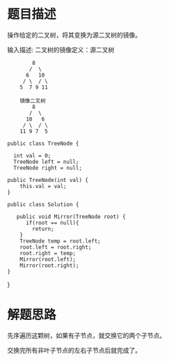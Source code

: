 题目描述
==============================
操作给定的二叉树，将其变换为源二叉树的镜像。

输入描述:
二叉树的镜像定义：源二叉树 

    	    8
    	   /  \
    	  6   10
    	 / \  / \
    	5  7 9 11
    	
    	镜像二叉树
    	    8
    	   /  \
    	  10   6
    	 / \  / \
    	11 9 7  5
    	
    public class TreeNode {
    
      int val = 0;
      TreeNode left = null;
      TreeNode right = null;
      
    public TreeNode(int val) {
        this.val = val;
    }
    
    public class Solution {
    
       public void Mirror(TreeNode root) {
          if(root == null){
            return;
        }
        TreeNode temp = root.left;
        root.left = root.right;
        root.right = temp;
        Mirror(root.left);
        Mirror(root.right);
    }
}

解题思路
=================
先序遍历这颗树，如果有子节点，就交换它的两个子节点。

交换完所有非叶子节点的左右子节点后就完成了。
